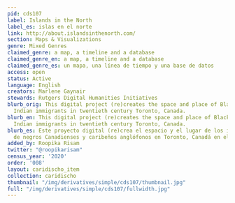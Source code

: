 ```yaml
---
pid: cds107
label: Islands in the North
label_es: islas en el norte
link: http://about.islandsinthenorth.com/
section: Maps & Visualizations
genre: Mixed Genres
claimed_genre: a map, a timeline and a database
claimed_genre_en: a map, a timeline and a database
claimed_genre_es: un mapa, una línea de tiempo y una base de datos
access: open
status: Active
language: English
creators: Marlene Gaynair
stewards: Rutgers Digital Humanities Initiatives
blurb_orig: This digital project (re)creates the space and place of Black Canadian/West
  Indian immigrants in twentieth century Toronto, Canada.
blurb_en: This digital project (re)creates the space and place of Black Canadian/West
  Indian immigrants in twentieth century Toronto, Canada.
blurb_es: Este proyecto digital (re)crea el espacio y el lugar de los inmigrantes
  de negros Canadienses y caribeños anglófonos en Toronto, Canadá en el siglo XX.
added_by: Roopika Risam
twitter: "@roopikarisam"
census_year: '2020'
order: '008'
layout: caridischo_item
collection: caridischo
thumbnail: "/img/derivatives/simple/cds107/thumbnail.jpg"
full: "/img/derivatives/simple/cds107/fullwidth.jpg"
---
```

